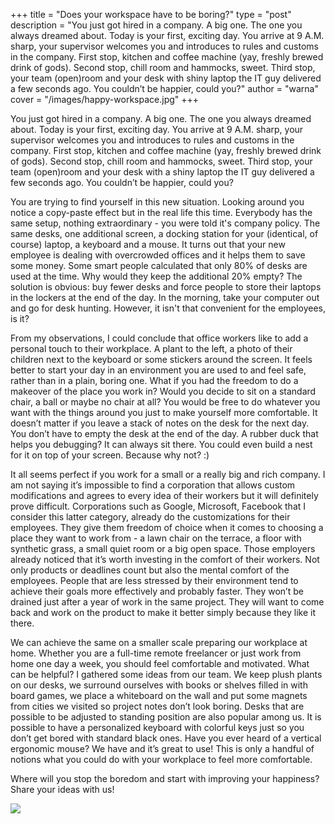 +++
title = "Does your workspace have to be boring?"
type = "post"
description = "You just got hired in a company. A big one. The one you always dreamed about. Today is your first, exciting day. You arrive at 9 A.M. sharp, your supervisor welcomes you and introduces to rules and customs in the company. First stop, kitchen and coffee machine (yay, freshly brewed drink of gods). Second stop, chill room and hammocks, sweet. Third stop, your team (open)room and your desk with shiny laptop the IT guy delivered a few seconds ago. You couldn’t be happier, could you?"
author = "warna"
cover = "/images/happy-workspace.jpg"
+++

You just got hired in a company. A big one. The one you always dreamed about. Today is your first, exciting day. You arrive at 9 A.M. sharp, your supervisor welcomes you and introduces to rules and customs in the company. First stop, kitchen and coffee machine (yay, freshly brewed drink of gods). Second stop, chill room and hammocks, sweet. Third stop, your team (open)room and your desk with a shiny laptop the IT guy delivered a few seconds ago. You couldn’t be happier, could you?

You are trying to find yourself in this new situation. Looking around you notice a copy-paste effect but in the real life this time. Everybody has the same setup, nothing extraordinary - you were told it's company policy. The same desks, one additional screen, a docking station for your (identical, of course) laptop, a keyboard and a mouse. It turns out that your new employee is dealing with overcrowded offices and it helps them to save some money. Some smart people calculated that only 80% of desks are used at the time. Why would they keep the additional 20% empty? The solution is obvious: buy fewer desks and force people to store their laptops in the lockers at the end of the day. In the morning, take your computer out and go for desk hunting. However, it isn't that convenient for the employees, is it?

From my observations, I could conclude that office workers like to add a personal touch to their workplace. A plant to the left, a photo of their children next to the keyboard or some stickers around the screen. It feels better to start your day in an environment you are used to and feel safe, rather than in a plain, boring one. What if you had the freedom to do a makeover of the place you work in? Would you decide to sit on a standard chair, a ball or maybe no chair at all? You would be free to do whatever you want with the things around you just to make yourself more comfortable. It doesn’t matter if you leave a stack of notes on the desk for the next day. You don’t have to empty the desk at the end of the day. A rubber duck that helps you debugging? It can always sit there. You could even build a nest for it on top of your screen. Because why not? :)

It all seems perfect if you work for a small or a really big and rich company. I am not saying it’s impossible to find a corporation that allows custom modifications and agrees to every idea of their workers but it will definitely prove difficult. Corporations such as Google, Microsoft, Facebook that I consider this latter category, already do the customizations for their employees. They give them freedom of choice when it comes to choosing a place they want to work from - a lawn chair on the terrace, a floor with synthetic grass, a small quiet room or a big open space. Those employers already noticed that it’s worth investing in the comfort of their workers. Not only products or deadlines count but also the mental comfort of the employees. People that are less stressed by their environment tend to achieve their goals more effectively and probably faster. They won’t be drained just after a year of work in the same project. They will want to come back and work on the product to make it better simply because they like it there.

We can achieve the same on a smaller scale preparing our workplace at home. Whether you are a full-time remote freelancer or just work from home one day a week, you should feel comfortable and motivated. What can be helpful? I gathered some ideas from our team. We keep plush plants on our desks, we surround ourselves with books or shelves filled in with board games, we place a whiteboard on the wall and put some magnets from cities we visited so project notes don’t look boring. Desks that are possible to be adjusted to standing position are also popular among us. It is possible to have a personalized keyboard with colorful keys just so you don’t get bored with standard black ones. Have you ever heard of a vertical ergonomic mouse? We have and it’s great to use! This is only a handful of notions what you could do with your workplace to feel more comfortable.

Where will you stop the boredom and start with improving your happiness? Share your ideas with us!

![](/images/post-happy-workspace/happyteam-workspaces.jpg)
